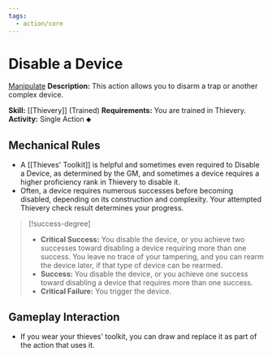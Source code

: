 ```yaml
---
tags:
  - action/core
---
```

# Disable a Device [](#Actions "Single Action")

[Manipulate](Manipulate.md "General Trait")
**Description:** This action allows you to disarm a trap or another complex device. 

**Skill:** [[Thievery]] (Trained)
**Requirements:** You are trained in Thievery.
**Activity:** Single Action ⬥

## Mechanical Rules

- A [[Thieves' Toolkit]] is helpful and sometimes even required to Disable a Device, as determined by the GM, and sometimes a device requires a higher proficiency rank in Thievery to disable it.  
- Often, a device requires numerous successes before becoming disabled, depending on its construction and complexity. Your attempted Thievery check result determines your progress.  

> [!success-degree]
>- **Critical Success:** You disable the device, or you achieve two successes toward disabling a device requiring more than one success. You leave no trace of your tampering, and you can rearm the device later, if that type of device can be rearmed.  
>- **Success:** You disable the device, or you achieve one success toward disabling a device that requires more than one success.  
>- **Critical Failure:** You trigger the device.
  
## Gameplay Interaction

 - If you wear your thieves' toolkit, you can draw and replace it as part of the action that uses it.
  
